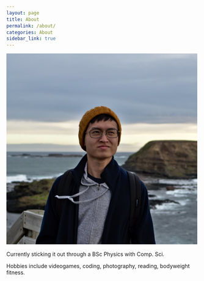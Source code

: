 ```yaml
---
layout: page
title: About
permalink: /about/
categories: About
sidebar_link: true
---
```


<img src="/assets/images/profile.jpg" width="500"/>

Currently sticking it out through a BSc Physics with Comp. Sci.

Hobbies include videogames, coding, photography, reading, bodyweight fitness.
